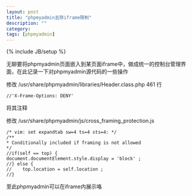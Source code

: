 ```yaml
---
layout: post
title: "phpmyadmin去除iframe限制"
description: ""
category:
tags: [phpmyadmin]
---
```

{% include JB/setup %}

无聊要将phpmyadmin页面嵌入到某页面iframe中，做成统一的控制台管理界面，在此记录一下对phpmyadmin源代码的一些操作

修改 /usr/share/phpmyadmin/libraries/Header.class.php 461 行

    //'X-Frame-Options: DENY'

将其注释

修改 /usr/share/phpmyadmin/js/cross_framing_protection.js

    /* vim: set expandtab sw=4 ts=4 sts=4: */
    /**
    * Conditionally included if framing is not allowed
    */
    //if(self == top) {
    document.documentElement.style.display = 'block' ;
    //} else {
    //    top.location = self.location ;
    //}

至此phpmyadmin可以在iframe内展示咯
